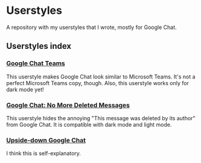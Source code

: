 # Userstyles
A repository with my userstyles that I wrote, mostly for Google Chat.
## Userstyles index
### [Google Chat Teams](https://github.com/JakubMzTrencina/Userstyles/blob/main/GoogleChat/GoogleChatTeams.css)
This userstyle makes Google Chat look similar to Microsoft Teams. It's not a perfect Microsoft Teams copy, though. Also, this userstyle works only for dark mode yet!
### [Google Chat: No More Deleted Messages](https://github.com/JakubMzTrencina/Userstyles/blob/main/GoogleChat/NoMoreDeletedMessages.css)
This userstyle hides the annoying "This message was deleted by its author" from Google Chat. It is compatible with dark mode and light mode.
### [Upside-down Google Chat](https://github.com/JakubMzTrencina/Userstyles/blob/main/GoogleChat/UpsideDownGoogleChat.css)
I think this is self-explanatory.
